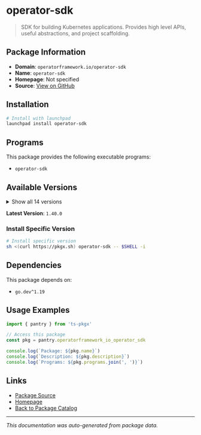 # operator-sdk

> SDK for building Kubernetes applications. Provides high level APIs, useful abstractions, and project scaffolding.

## Package Information

- **Domain**: `operatorframework.io/operator-sdk`
- **Name**: `operator-sdk`
- **Homepage**: Not specified
- **Source**: [View on GitHub](https://github.com/pkgxdev/pantry/tree/main/projects/operatorframework.io/operator-sdk/package.yml)

## Installation

```bash
# Install with launchpad
launchpad install operator-sdk
```

## Programs

This package provides the following executable programs:

- `operator-sdk`

## Available Versions

<details>
<summary>Show all 14 versions</summary>

- `1.40.0`, `1.39.2`, `1.39.1`, `1.39.0`, `1.38.0`
- `1.37.0`, `1.36.1`, `1.36.0`, `1.35.0`, `1.34.2`
- `1.34.1`, `1.34.0`, `1.33.0`, `1.32.0`

</details>

**Latest Version**: `1.40.0`

### Install Specific Version

```bash
# Install specific version
sh <(curl https://pkgx.sh) operator-sdk -- $SHELL -i
```

## Dependencies

This package depends on:

- `go.dev^1.19`

## Usage Examples

```typescript
import { pantry } from 'ts-pkgx'

// Access this package
const pkg = pantry.operatorframework_io_operator_sdk

console.log(`Package: ${pkg.name}`)
console.log(`Description: ${pkg.description}`)
console.log(`Programs: ${pkg.programs.join(', ')}`)
```

## Links

- [Package Source](https://github.com/pkgxdev/pantry/tree/main/projects/operatorframework.io/operator-sdk/package.yml)
- [Homepage](#)
- [Back to Package Catalog](../package-catalog.md)

---

*This documentation was auto-generated from package data.*
